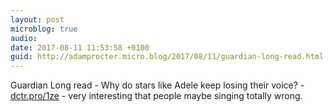```yaml
---
layout: post
microblog: true
audio: 
date: 2017-08-11 11:53:58 +0100
guid: http://adamprocter.micro.blog/2017/08/11/guardian-long-read.html
---
```

Guardian Long read - Why do stars like Adele keep losing their voice? - [dctr.pro/1ze](http://dctr.pro/1ze) - very interesting that people maybe singing totally wrong.
